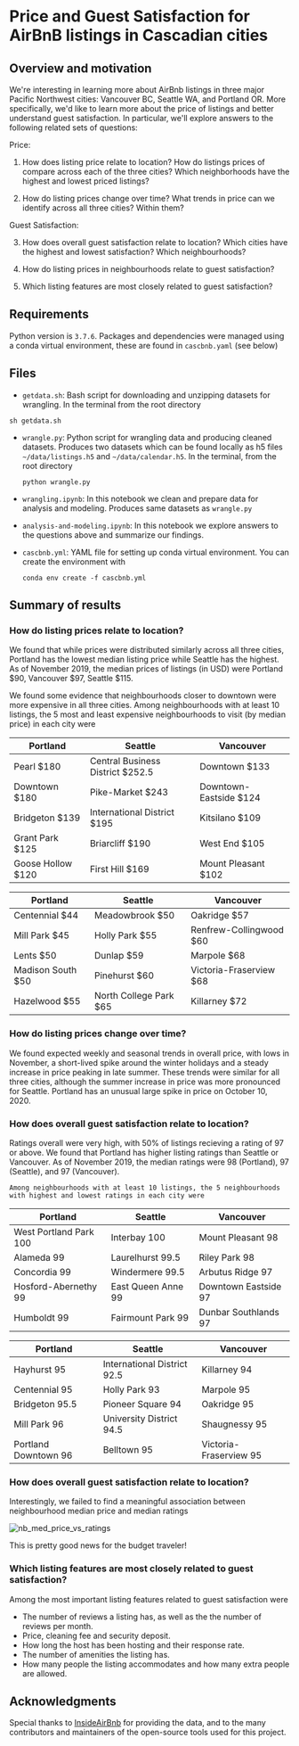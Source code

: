 # Price and Guest Satisfaction for AirBnB listings in Cascadian cities

## Overview and motivation

We're interesting in learning more about AirBnb listings in three major Pacific Northwest cities: Vancouver BC, Seattle WA, and Portland OR. More specifically, we'd like to learn more about the price of listings and better understand guest satisfaction. In particular, we'll explore answers to the following related sets of questions:

Price:

1. How does listing price relate to location? How do listings prices of compare across each of the three cities? Which neighborhoods have the highest and lowest priced listings?

2. How do listing prices change over time? What trends in price can we identify across all three cities? Within them?

Guest Satisfaction:

3. How does overall guest satisfaction relate to location? Which cities have the highest and lowest satisfaction? Which neighbourhoods? 

4. How do listing prices in neighbourhoods relate to guest satisfaction?

5. Which listing features are most closely related to guest satisfaction?


## Requirements

Python version is `3.7.6`. Packages and dependencies were managed using a conda virtual environment, these are found in `cascbnb.yaml` (see below)

## Files

- `getdata.sh`: Bash script for downloading and unzipping datasets
for wrangling. In the terminal from the root directory

```sh getdata.sh``` 
- `wrangle.py`: Python script for wrangling data and producing cleaned datasets. Produces two datasets which can be found locally as h5 files `~/data/listings.h5` and `~/data/calendar.h5`. In the terminal, from the root directory
  
  ```python wrangle.py``` 

- `wrangling.ipynb`: In this notebook we clean and prepare data for analysis and modeling. Produces same datasets as `wrangle.py`
- `analysis-and-modeling.ipynb`: In this notebook we explore answers to the questions above and summarize our findings.

- `cascbnb.yml`: YAML file for setting up conda virtual environment. You can create the environment with 

  ```conda env create -f cascbnb.yml```


## Summary of results

### How do listing prices relate to location?

We found that while prices were distributed similarly across all three cities, Portland has the lowest median listing price while Seattle has the highest. As of November 2019, the median prices of listings (in USD) were Portland $90, Vancouver $97, Seattle $115.

We found some evidence that neighbourhoods closer to downtown were more expensive in all three cities. Among neighbourhoods with at least 10 listings, the 5 most and least expensive neighbourhoods to visit (by median price) in each city were

| Portland   							  |  Seattle  										 | Vancouver   					|
|---------------------------|--------------------------------|----------------------|
|Pearl  								$180|Central Business District $252.5|Downtown					$133|
|Downtown               $180|Pike-Market								 $243|Downtown-Eastside $124|
|Bridgeton              $139|International District			 $195|Kitsilano					$109|
|Grant Park       			$125|Briarcliff									 $190|West End       		$105|
|Goose Hollow           $120|First Hill 								 $169|Mount Pleasant		$102|


| Portland   							 |  Seattle  					        | Vancouver   					|
|--------------------------|----------------------------|-----------------------|
|Centennial  			 			$44|Meadowbrook							 $50|Oakridge						 $57|
|Mill Park              $45|Holly Park  	      	   $55|Renfrew-Collingwood $60|
|Lents                  $50|Dunlap   	        			 $59|Marpole						 $68|
|Madison South         	$50|Pinehurst								 $60|Victoria-Fraserview $68|
|Hazelwood              $55|North College Park       $65|Killarney					 $72|


### How do listing prices change over time?

We found expected weekly and seasonal trends in overall price, with lows in November, a short-lived spike around the winter holidays and a steady increase in price peaking in late summer. These trends were similar for all three cities, although the summer increase in price was more pronounced for Seattle. Portland has an unusual large spike in price on October 10, 2020. 

### How does overall guest satisfaction relate to location?

Ratings overall were very high, with 50% of listings recieving a rating of 97 or above. We found that Portland has higher listing ratings than Seattle or Vancouver. As of November 2019, the median ratings were 98 (Portland), 97 (Seattle), and 97 (Vancouver). 

	Among neighbourhoods with at least 10 listings, the 5 neighbourhoods with highest and lowest ratings in each city were

| Portland   							 |  Seattle  					| Vancouver   					|
|--------------------------|--------------------|-----------------------|
|West Portland Park  		100|Interbay    	   100|Mount Pleasant				98|
|Alameda                 99|Laurelhurst  	  99.5|Riley Park					 	98|
|Concordia               99|Windermere   	  99.5|Arbutus Ridge				97|
|Hosford-Abernethy       99|East Queen Anne   99|Downtown Eastside		97|
|Humboldt                99|Fairmount Park    99|Dunbar Southlands		97|


| Portland   							 |  Seattle  					        | Vancouver   					|
|--------------------------|----------------------------|-----------------------|
|Hayhurst  			 				 95|International District  92.5|Killarney						94|
|Centennial              95|Holly Park  	      	    93|Marpole					 	  95|
|Bridgeton             95.5|Pioneer Square   	        94|Oakridge							95|
|Mill Park         			 96|University District     94.5|Shaugnessy						95|
|Portland Downtown       96|Belltown      					  95|Victoria-Fraserview	95|

### How does overall guest satisfaction relate to location?

Interestingly, we failed to find a meaningful association between neighbourhood median price and median ratings

![nb_med_price_vs_ratings]({{site.baseurl}}/assets/img/blog/nb_med_price_vs_ratings.png)

This is pretty good news for the budget traveler!

###  Which listing features are most closely related to guest satisfaction?

Among the most important listing features related to guest satisfaction were

- The number of reviews a listing has, as well as the the number of reviews per month.
- Price, cleaning fee and security deposit.
- How long the host has been hosting and their response rate.
- The number of amenities the listing has.
- How many people the listing accommodates and how many extra people are allowed.


## Acknowledgments

Special thanks to [InsideAirBnb](http://insideairbnb.com/get-the-data.html) for providing the data, and to the many  contributors and maintainers of the open-source tools used for this project.
